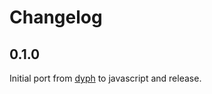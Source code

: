 # Changelog

## 0.1.0

Initial port from [dyph](https://github.com/GoBoundless/dyph) to javascript and release.
